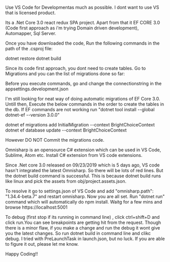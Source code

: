 Use VS Code for Developmentas much as possible. I dont want to use VS that is licensed product. 


Its a .Net Core 3.0 react redux SPA project. Apart from that it EF CORE 3.0 (Code first approach as i'm trying Domain driven development), Automapper, Sql Server.

Once you have downloaded the code, Run the following commands in the path of the .csproj file:

dotnet restore
dotnet build


Since its code first approach, you dont need to create tables. Go to Migrations and you can the list of migrations done so far:

Before you execute commands, go and change the connectionstring in the appsettings.development.json

I'm still looking for neat way of doing automatic migrations of EF Core 3.0. Untill then, Execute the below commands in the order to create the tables in the db. If EF commands are not working run "dotnet tool install --global dotnet-ef --version 3.0.0"

dotnet ef migrations add InitialMigration --context BrightChoiceContext
dotnet ef database update --context BrightChoiceContext

However DO NOT Commit the migrations code.

Omnisharp is an opensource C# extension which can be used in VS Code, Sublime, Atom etc. Install C# extension from VS code extensions.

Since .Net core 3.0 released on 09/23/2019 which is 5 days ago, VS code hasn't integrated the latest Omnisharp. So there will be lots of red lines. But the dotnet build command is successful. This is because dotnet build runs like linux and pick the assets from obj/project.assets.json. 

To resolve it go to settings.json of VS Code and add "omnisharp.path": "1.34.4-beta.7" and restart omnisharp. Now you are all set. Run "dotnet run" command which will automatically do npm install. Waitg for a few mins and browse https://localhost:5001

To debug (first stop if its running in command line) , click ctrl+shift+D and click run.You can see breakpoints are getting hit from the request. Though there is a minor flaw, if you make a change and run the debug it wont give you the latest changes. So run dotnet build in command line and clikc debug. I tried with PreLaunchTask in launch.json, but no luck. If you are able to figure it out, please let me know.

Happy Coding!!
